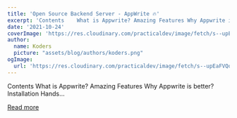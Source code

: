 ```yaml
---
title: 'Open Source Backend Server - AppWrite 🔥'
excerpt: 'Contents    What is Appwrite? Amazing Features Why Appwrite is better? Installation Hands...'
date: '2021-10-24'
coverImage: 'https://res.cloudinary.com/practicaldev/image/fetch/s--upEaFVQo--/c_imagga_scale,f_auto,fl_progressive,h_420,q_auto,w_1000/https://dev-to-uploads.s3.amazonaws.com/uploads/articles/o0jm83ljuguhmdo7eqm9.png'
author:
  name: Koders
  picture: "assets/blog/authors/koders.png"
ogImage:
  url: 'https://res.cloudinary.com/practicaldev/image/fetch/s--upEaFVQo--/c_imagga_scale,f_auto,fl_progressive,h_420,q_auto,w_1000/https://dev-to-uploads.s3.amazonaws.com/uploads/articles/o0jm83ljuguhmdo7eqm9.png'
---
```


Contents    What is Appwrite? Amazing Features Why Appwrite is better? Installation Hands...

[Read more](https://dev.to/hardikchopra242/open-source-backend-server-appwrite-48b9)
